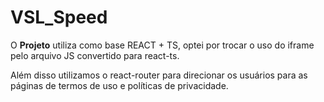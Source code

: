 # VSL_Speed

O **Projeto** utiliza como base REACT + TS, optei por trocar o uso do iframe pelo arquivo JS convertido para react-ts.

Além disso utilizamos o react-router para direcionar os usuários para as páginas de termos de uso e políticas de privacidade.